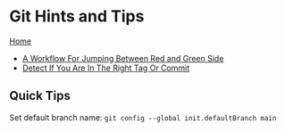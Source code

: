 # Git Hints and Tips

[Home](../index)

* [A Workflow For Jumping Between Red and Green Side](red-green-working.md)
* [Detect If You Are In The Right Tag Or Commit](git-commit-detect)

## Quick Tips

Set default branch name: ``git config --global init.defaultBranch main``

